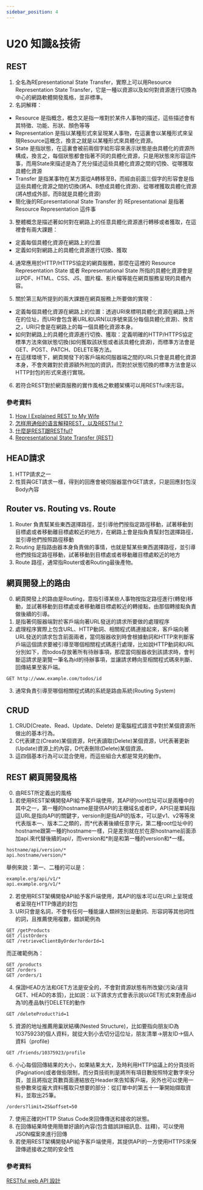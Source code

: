 ```yaml
---
sidebar_position: 4
---
```


# U20 知識&技術

## REST
1. 全名為REpresentational State Transfer，實際上可以用Resource Representation State Transfer，它是一種以資源以及如何對資源進行切換為中心的網路軟體開發風格，並非標準。
2. 名詞解釋：
  - Resource 是指概念，概念又是指一堆對於某件人事物的描述，這些描述會有其特徵、功能、形狀、顏色等等
  - Representation 是指以某種形式來呈現某人事物，在這裏會以某種形式來呈現Resource這概念，換言之就是以某種形式來具體化資源。
  - State 是指狀態，在這裏會被前兩個字給形容來表示狀態是由具體化的資源所構成，換言之，每個狀態都會指著不同的具體化資源，只是用狀態來形容這件事，而用State來描述是為了充分描述這些具體化資源之間的切換、從哪獲取具體化資源
  - Transfer 是指某事物在某方面從A轉移至B，而經由前面三個字的形容會是指這些具體化資源之間的切換(將A、B想成具體化資源)、從哪裡獲取具體化資源(將A想成外部，而B就是具體化資源)
  - 簡化後的REpresentational State Transfer 的 REpresentational 是指著Resource Representation 這件事

3. 整體概念是描述著如何對在網路上的任意具體化資源進行轉移或者獲取，在這裡會有兩大課題：
 - 定義每個具體化資源在網路上的位置
 - 定義如何對網路上的具體化資源進行切換、獲取

4. 通常應用於HTTP/HTTPS協定的網頁服務，那麼在這裡的 Resource Representation State 或者 Representational State 所指的具體化資源會是以PDF、HTML、CSS、JS、圖片檔、影片檔等能在網頁服務呈現的具體內容。

5. 關於第三點所提到的兩大課題在網頁服務上所要做的實現：
 - 定義每個具體化資源在網路上的位置：透過URI來標明具體化資源在網路上所在的位址，而URI會包含著URL和URN(以序號來區分每個具體化資源)、換言之，URI只會是在網路上的每一個具體化資源本身。
 - 如何對網路上的具體化資源進行切換、獲取：定義明確的HTTP/HTTPS協定標準方法來做狀態切換(如何獲取該狀態或者該具體化資源)，而標準方法會是GET、POST、PATCH、DELETE等方法。
 - 在這樣環境下，網頁開發下的客戶端和伺服器端之間的URL只會是具體化資源本身，不會夾雜對於資源額外附加的資訊，而對於狀態切換的標準方法會是以HTTP封包的形式來進行實現。

6. 若符合REST對於網頁服務的實作風格之軟體架構可以用RESTful來形容。


### 參考資料
1. [How I Explained REST to My Wife](http://www.looah.com/source/view/2284)
2. [怎样用通俗的语言解释REST，以及RESTful？](https://www.zhihu.com/question/28557115)
3. [什麼是REST跟RESTful?](https://ihower.tw/blog/archives/1542)
4. [Representational State Transfer (REST)](https://www.ics.uci.edu/~fielding/pubs/dissertation/rest_arch_style.htm)



## HEAD請求
1. HTTP請求之一
2. 性質與GET請求一樣，得到的回應會被伺服器當作GET請求，只是回應封包沒Body內容

## Router vs. Routing vs. Route
1. Router 負責幫某些東西選擇路徑，並引導他們按指定路徑移動，試著移動到目標處或者移動離目標處較近的地方，在網路上會是指負責幫封包選擇路徑，並引導他們按照路徑移動
2. Routing 是指路由器本身負責做的事情，也就是幫某些東西選擇路徑，並引導他們按指定路徑移動，試著移動到目標處或者移動離目標處較近的地方
3. Route 路徑，通常指Router或者Routing最後產物。



## 網頁開發上的路由
0. 網頁開發上的路由是Routing，意指引導某些人事物按指定路徑進行(轉發)移動，並試著移動到目標處或者移動離目標處較近的轉接點，由那個轉接點負責做後續的引導。
1. 是指著伺服器端對於客戶端向著URL發送的請求所要做的處理程序
2. 處理程序實際上包含URL、HTTP動詞、相關程式碼連接起來，客戶端向著URL發送的請求包含前面兩者，當伺服器收到時會根據動詞和HTTP來判斷客戶端這個請求要被引導至哪個相關程式碼進行處理，比如說HTTP動詞和URL分別如下，而todos存放著所有待辦事項，那麼當伺服器收到該請求時，會判斷這請求是瀏覽一筆名為id的待辦事項，並讓請求轉向至相關程式碼來判斷、回傳結果至客戶端。

```
GET http://www.example.com/todos/id
```
3. 通常負責引導至哪個相關程式碼的系統是路由系統(Routing System)


## CRUD 
1. CRUD(Create、Read、Update、Delete) 是電腦程式語言中對於某個資源所做出的基本行為。
2. C代表建立(Create)某個資源，R代表讀取(Delete)某個資源，U代表著更新(Update)資源上的內容，D代表刪除(Delete)某個資源。
3. 這四個基本行為可以混合使用，而這些組合大都是常見的動作。



## REST 網頁開發風格
0. 由REST所定義出的風格
1. 若使用REST架構開發API給予客戶端使用，其API的root位址可以是兩種中的其中之一，第一種的hostname是提供API的主機域名或者IP，API只是單純指這URL是指向API的關鍵字，version則是指API的版本，可以是v1、v2等等來代表版本一、版本二之類的，而\*代表著後續任意字元，第二種root位址中的hostname跟第一種的hostname一樣，只是差別就在於在原hostname前面添加api.來代替後續的api/，而version和\*則是和第一種的version和\*一樣。

```
hostname/api/version/*
api.hostname/version/*
```

舉例來說：第一、二種的可以是：
```
example.org/api/v1/*
api.example.org/v1/*
```
2. 若使用REST架構開發API給予客戶端使用，其API的版本可以在URI上呈現或者呈現在HTTP傳遞的封包
3. URI只會是名詞，不會有任何一種能讓人類辨別出是動詞、形容詞等其他詞性的詞，且推薦使用複數，錯誤範例為
```
GET /getProducts
GET /listOrders
GET /retrieveClientByOrder?orderId=1
```

而正確範例為：
```
GET /products
GET /orders
GET /orders/1
```
4. 保證HEAD方法和GET方法是安全的，不會對資源狀態有所改變(污染/違背GET、HEAD的本質)，比如説：以下請求方式會表示說以GET形式來對產品id為1的產品執行DELETE的動作
```
GET /deleteProduct?id=1
```
5. 資源的地址推薦用巢狀結構(Nested Structure)，比如要指向朋友ID為10375923的個人資料，就從大到小去切分這位址，朋友清單->朋友ID->個人資料（profile)
```
GET /friends/10375923/profile
```
6. 小心每個回傳結果的大小，如果結果太大，及時利用HTTP協議上的分頁技術(Pagination)或者做些限制，而分頁技術則是將所有項目數按照特定數字來分頁，並且將指定頁數頁面連結放在Header來告知客戶端，另外也可以使用一些參數來從龐大資料獲取只想要的部分：從訂單中的第五十一筆開始擷取資料，並取出25筆。
```
/orders?limit=25&offset=50
```
7. 使用正確的HTTP Status Code來回傳傳送和接收的狀態。
8. 在回傳結果時使用簡單好讀的內容(包含錯誤詳細訊息、註釋)，可以使用JSON檔案來進行回傳
9. 若使用REST架構開發API給予客戶端使用，其提供API的一方使用HTTPS來保證傳遞接收之間的安全性


### 參考資料
[RESTful web API 設計](https://docs.microsoft.com/zh-tw/azure/architecture/best-practices/api-design)